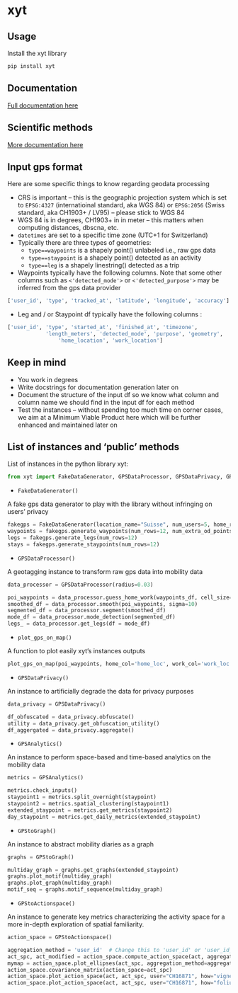 # xyt

## Usage

Install the xyt library

```bash
pip install xyt
```

## Documentation

[Full documentation here](https://meschultheiss.github.io/xyt/py-modindex.html)

## Scientific methods

[More documentation here](https://situee.ch/articles/xyt/scientific-report)

## Input gps format

Here are some specific things to know regarding geodata processing

- CRS is important – this is the geographic projection system which is set to `EPSG:4327` (internatioinal standard, aka WGS 84) or `EPSG:2056`  (Swiss standard, aka CH1903+ / LV95) – please stick to WGS 84
- WGS 84 is in degrees, CH1903+ in in meter – this matters when computing distances, dbscna, etc.
- `datetimes`  are set to a specific time zone (UTC+1 for Switzerland)
- Typically there are three types of geometries:
    - `type==waypoints` is a shapely point() unlabeled i.e., raw gps data
    - `type==staypoint` is a shapely point() detected as an activity
    - `type==leg` is a shapely linestring() detected as a trip
- Waypoints typically have the following columns. Note that some other columns such as `<'detected_mode'>` or `<'detected_purpose'>` may be inferred from the gps data provider

```python
['user_id', 'type', 'tracked_at', 'latitude', 'longitude', 'accuracy']
```

- Leg and / or Staypoint df typically have the following columns :

```python
['user_id', 'type', 'started_at', 'finished_at', 'timezone',
		    'length_meters', 'detected_mode', 'purpose', 'geometry',
				'home_location', 'work_location']
```

## Keep in mind

- You work in degrees
- Write docstrings for documentation generation later on
- Document the structure of the input df so we know what column and column name we should find in the input df for each method
- Test the instances – without spending too much time on corner cases, we aim at a Minimum Viable Product here which will be further enhanced and maintained later on

## List of instances and ‘public’ methods

List of instances in the python library xyt:

```python
from xyt import FakeDataGenerator, GPSDataProcessor, GPSDataPrivacy, GPSAnalytics, GPStoGraph, GPStoActionspace, plot_gps_on_map
```

- `FakeDataGenerator()`

A fake gps data generator to play with the library without infringing on users’ privacy

```python
fakegps = FakeDataGenerator(location_name="Suisse", num_users=5, home_radius_km = 20)
waypoints = fakegps.generate_waypoints(num_rows=12, num_extra_od_points=10, max_displacement_meters = 10)
legs = fakegps.generate_legs(num_rows=12)
stays = fakegps.generate_staypoints(num_rows=12)
```

- `GPSDataProcessor()`

A geotagging instance to transform raw gps data into mobility data

```python
data_processor = GPSDataProcessor(radius=0.03)

poi_waypoints = data_processor.guess_home_work(waypoints_df, cell_size=0.3)
smoothed_df = data_processor.smooth(poi_waypoints, sigma=10)
segmented_df = data_processor.segment(smoothed_df)
mode_df = data_processor.mode_detection(segmented_df)
legs_ = data_processor.get_legs(df = mode_df)
```

- `plot_gps_on_map()`

A function to plot easily xyt’s instances outputs

```python
plot_gps_on_map(poi_waypoints, home_col='home_loc', work_col='work_loc')
```

- `GPSDataPrivacy()`

An instance to artificially degrade the data for privacy purposes

```python
data_privacy = GPSDataPrivacy()

df_obfuscated = data_privacy.obfuscate()
utility = data_privacy.get_obfuscation_utility()
df_aggergated = data_privacy.aggregate()
```

- `GPSAnalytics()`

An instance to perform space-based and time-based analytics on the mobility data

```python
metrics = GPSAnalytics()

metrics.check_inputs()
staypoint1 = metrics.split_overnight(staypoint)
staypoint2 = metrics.spatial_clustering(staypoint1)
extended_staypoint = metrics.get_metrics(staypoint2)
day_staypoint = metrics.get_daily_metrics(extended_staypoint)
```

- `GPStoGraph()`

An instance to abstract mobility diaries as a graph

```python
graphs = GPStoGraph()

multiday_graph = graphs.get_graphs(extended_staypoint)
graphs.plot_motif(multiday_graph)
graphs.plot_graph(multiday_graph)
motif_seq = graphs.motif_sequence(multiday_graph)
```

- `GPStoActionspace()`

An instance to generate key metrics characterizing the activity space for a more in-depth exploration of spatial familiarity.

```python
action_space = GPStoActionspace()

aggregation_method = 'user_id'  # Change this to 'user_id' or 'user_id_day'
act_spc, act_modified = action_space.compute_action_space(act, aggregation_method=aggregation_method)
mymap = action_space.plot_ellipses(act_spc, aggregation_method=aggregation_method)
action_space.covariance_matrix(action_space=act_spc)
action_space.plot_action_space(act, act_spc, user="CH16871", how="vignette", save=False)
action_space.plot_action_space(act, act_spc, user="CH16871", how="folium", save=False)
```
